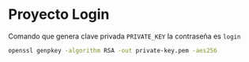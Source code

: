 # Proyecto Login 

Comando que genera clave privada `PRIVATE_KEY`
la contraseña es `login`

```sh
openssl genpkey -algorithm RSA -out private-key.pem -aes256
```